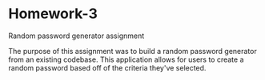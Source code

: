 # Homework-3
Random password generator assignment

The purpose of this assignment was to build a random password generator from an existing codebase. This application allows for users to create a random password based off of the criteria they've selected.
